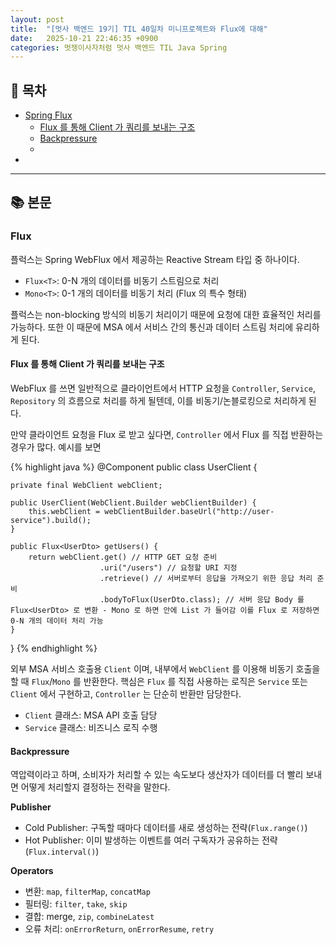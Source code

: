 ```yaml
---
layout: post
title:  "[멋사 백엔드 19기] TIL 40일차 미니프로젝트와 Flux에 대해"
date:   2025-10-21 22:46:35 +0900
categories: 멋쟁이사자처럼 멋사 백엔드 TIL Java Spring
---
```


<!--more-->

## 📂 목차
- [Spring Flux](#flux)
    - [Flux 를 통해 Client 가 쿼리를 보내는 구조](#flux-를-통해-client-가-쿼리를-보내는-구조)
    - [Backpressure](#backpressure)
    - []()
- []()

---

## 📚 본문

### Flux

플럭스는 Spring WebFlux 에서 제공하는 Reactive Stream 타입 중 하나이다. 

- `Flux<T>`: 0-N 개의 데이터를 비동기 스트림으로 처리
- `Mono<T>`: 0-1 개의 데이터를 비동기 처리 (Flux 의 특수 형태)

플럭스는 non-blocking 방식의 비동기 처리이기 때문에 요청에 대한 효율적인 처리를 가능하다. 또한 이 때문에 MSA 에서 서비스 간의 통신과 데이터 스트림 처리에 유리하게 된다.

#### Flux 를 통해 Client 가 쿼리를 보내는 구조

WebFlux 를 쓰면 일반적으로 클라이언트에서 HTTP 요청을 `Controller`, `Service`, `Repository` 의 흐름으로 처리를 하게 될텐데, 이를 비동기/논블로킹으로 처리하게 된다.

만약 클라이언트 요청을 Flux 로 받고 싶다면, `Controller` 에서 Flux 를 직접 반환하는 경우가 많다. 예시를 보면

{% highlight java %}
@Component
public class UserClient {

    private final WebClient webClient;

    public UserClient(WebClient.Builder webClientBuilder) {
        this.webClient = webClientBuilder.baseUrl("http://user-service").build();
    }

    public Flux<UserDto> getUsers() {
        return webClient.get() // HTTP GET 요청 준비
                        .uri("/users") // 요청할 URI 지정
                        .retrieve() // 서버로부터 응답을 가져오기 위한 응답 처리 준비
                        .bodyToFlux(UserDto.class); // 서버 응답 Body 를 Flux<UserDto> 로 변환 - Mono 로 하면 안에 List 가 들어감 이를 Flux 로 저장하면 0-N 개의 데이터 처리 가능
    }
}
{% endhighlight %}

외부 MSA 서비스 호출용 `Client` 이며, 내부에서 `WebClient` 를 이용해 비동기 호출을 할 때 `Flux`/`Mono` 를 반환한다. 핵심은 `Flux` 를 직접 사용하는 로직은 `Service` 또는 `Client` 에서 구현하고, `Controller` 는 단순히 반환만 담당한다.

- `Client` 클래스: MSA API 호출 담당
- `Service` 클래스: 비즈니스 로직 수행

#### Backpressure

역압력이라고 하며, 소비자가 처리할 수 있는 속도보다 생산자가 데이터를 더 빨리 보내면 어떻게 처리할지 결정하는 전략을 말한다.

**Publisher**
- Cold Publisher: 구독할 때마다 데이터를 새로 생성하는 전략(`Flux.range()`)
- Hot Publisher: 이미 발생하는 이벤트를 여러 구독자가 공유하는 전략(`Flux.interval()`)

**Operators**
- 변환: `map`, `filterMap`, `concatMap`
- 필터링: `filter`, `take`, `skip`
- 결합: merge, `zip`, `combineLatest`
- 오류 처리: `onErrorReturn`, `onErrorResume`, `retry`
